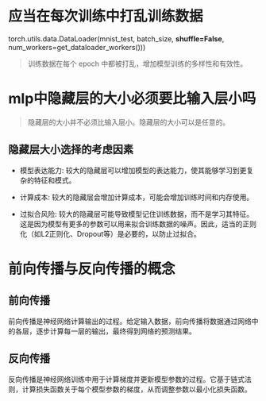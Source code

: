 # 应当在每次训练中打乱训练数据

torch.utils.data.DataLoader(mnist_test, batch_size, **shuffle=False**, num_workers=get_dataloader_workers()))

> 训练数据在每个 epoch 中都被打乱，增加模型训练的多样性和有效性。

# mlp中隐藏层的大小必须要比输入层小吗

> 隐藏层的大小并不必须比输入层小。隐藏层的大小可以是任意的。

## 隐藏层大小选择的考虑因素

- 模型表达能力: 较大的隐藏层可以增加模型的表达能力，使其能够学习到更复杂的特征和模式。

- 计算成本: 较大的隐藏层会增加计算成本，可能会增加训练时间和内存使用。

- 过拟合风险: 较大的隐藏层可能导致模型记住训练数据，而不是学习其特征。这是因为模型有更多的参数可以用来拟合训练数据的噪声。因此，适当的正则化（如L2正则化、Dropout等）是必要的，以防止过拟合。

# 前向传播与反向传播的概念

## 前向传播

前向传播是神经网络计算输出的过程。给定输入数据，前向传播将数据通过网络中的各层，逐步计算每一层的输出，最终得到网络的预测结果。

## 反向传播

反向传播是神经网络训练中用于计算梯度并更新模型参数的过程。它基于链式法则，计算损失函数关于每个模型参数的梯度，从而调整参数以最小化损失函数。

